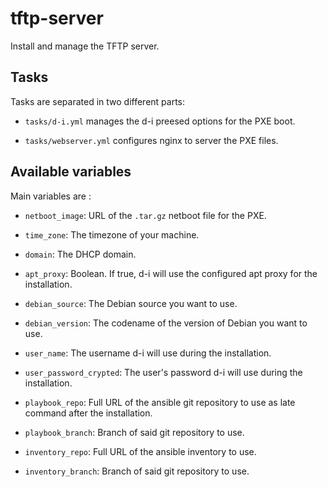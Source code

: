 # tftp-server

Install and manage the TFTP server.

## Tasks

Tasks are separated in two different parts:

* `tasks/d-i.yml` manages the d-i preesed options for the PXE boot.

* `tasks/webserver.yml` configures nginx to server the PXE files.

## Available variables

Main variables are :

* `netboot_image`:         URL of the `.tar.gz` netboot file for the PXE.

* `time_zone`:             The timezone of your machine.

* `domain`:                The DHCP domain.

* `apt_proxy`:             Boolean. If true, d-i will use the configured apt
                           proxy for the installation.

* `debian_source`:         The Debian source you want to use.

* `debian_version`:        The codename of the version of Debian you want to use.

* `user_name`:             The username d-i will use during the installation.

* `user_password_crypted`: The user's password d-i will use during the
                           installation.

* `playbook_repo`:         Full URL of the ansible git repository to use as late
                           command after the installation.

* `playbook_branch`:       Branch of said git repository to use.

* `inventory_repo`:        Full URL of the ansible inventory to use.

* `inventory_branch`:      Branch of said git repository to use.
